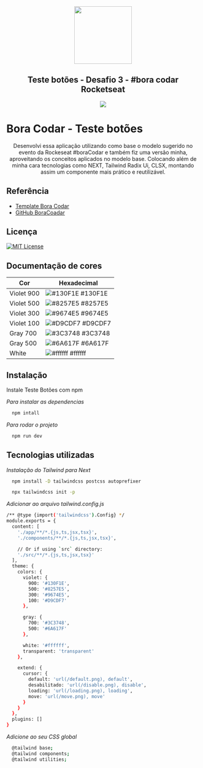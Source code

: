 <div align="center">
  <img src="https://user-images.githubusercontent.com/7221671/228865434-48fb40fe-58f8-49b1-8a7b-0627b1846165.png" width="150" />
</div>

<h2 align="center"> Teste botões - Desafio 3 - #bora codar Rocketseat</h2>

<div align="center"> 
  <img src="https://user-images.githubusercontent.com/7221671/231263508-9147888e-c1b7-4445-8489-eb3afdac82b1.png" />
</div>

<h1>Bora Codar - Teste botões</h1>

<p align="center"> Desenvolvi essa aplicação utilizando como base o modelo sugerido no evento da Rockeseat #boraCodar e também fiz uma versão minha, aproveitando os conceitos aplicados no modelo base. Colocando além de minha cara tecnologias como NEXT, Tailwind Radix Ui, CLSX, montando assim um componente mais prático e reutilizável.</p>

<h2>Referência</h2>

- [Template Bora Codar](https://www.figma.com/community/file/1197534710257750520/%23boraCodar---Desafio-3)
- [GitHub BoraCoadar](https://github.com/maykbrito/boracodar)

<h2>Licença</h2>

[![MIT License](https://img.shields.io/badge/License-MIT-green.svg)](https://choosealicense.com/licenses/mit/)

<h2>Documentação de cores</h2>

| Cor        | Hexadecimal                                                      |
| ---------- | ---------------------------------------------------------------- |
| Violet 900 | ![#130F1E](https://via.placeholder.com/10/130F1E?text=+) #130F1E |
| Violet 500 | ![#8257E5](https://via.placeholder.com/10/8257E5?text=+) #8257E5 |
| Violet 300 | ![#9674E5](https://via.placeholder.com/10/9674E5?text=+) #9674E5 |
| Violet 100 | ![#D9CDF7](https://via.placeholder.com/10/D9CDF7?text=+) #D9CDF7 |
| Gray 700   | ![#3C3748](https://via.placeholder.com/10/3C3748?text=+) #3C3748 |
| Gray 500   | ![#6A617F](https://via.placeholder.com/10/6A617F?text=+) #6A617F |
| White      | ![#ffffff](https://via.placeholder.com/10/ffffff?text=+) #ffffff |


<h2>Instalação</h2>

Instale Teste Botões com npm

_Para instalar as dependencias_

```bash
  npm intall
```

_Para rodar o projeto_

```bash
  npm run dev
```

<h2>Tecnologias utilizadas</h2>

_Instalação do Tailwind para Next_

```bash
  npm install -D tailwindcss postcss autoprefixer
```

```bash
  npx tailwindcss init -p
```

_Adicionar ao arquivo tailwind.config.js_

```bash
/** @type {import('tailwindcss').Config} */
module.exports = {
  content: [
    './app/**/*.{js,ts,jsx,tsx}',
    './components/**/*.{js,ts,jsx,tsx}',

    // Or if using `src` directory:
    './src/**/*.{js,ts,jsx,tsx}'
  ],
  theme: {
    colors: {
      violet: {
        900: '#130F1E',
        500: '#8257E5',
        300: '#9674E5',
        100: '#D9CDF7'
      },

      gray: {
        700: '#3C3748',
        500: '#6A617F'
      },

      white: '#ffffff',
      transparent: 'transparent'
    },

    extend: {
      cursor: {
        default: 'url(/default.png), default',
        desabilitado: 'url(/disable.png), disable',
        loading: 'url(/loading.png), loading',
        move: 'url(/move.png), move'
      }
    }
  },
  plugins: []
}


```

_Adicione ao seu CSS global_

```bash
  @tailwind base;
  @tailwind components;
  @tailwind utilities;
```
